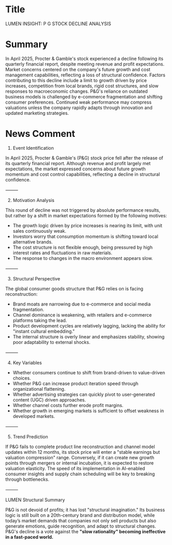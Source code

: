 # Title
LUMEN INSIGHT: P G STOCK DECLINE ANALYSIS

# Summary
In April 2025, Procter & Gamble's stock experienced a decline following its quarterly financial report, despite meeting revenue and profit expectations. Market concerns centered on the company's future growth and cost management capabilities, reflecting a loss of structural confidence. Factors contributing to this decline include a limit to growth driven by price increases, competition from local brands, rigid cost structures, and slow responses to macroeconomic changes. P&G's reliance on outdated business models is challenged by e-commerce fragmentation and shifting consumer preferences. Continued weak performance may compress valuations unless the company rapidly adapts through innovation and updated marketing strategies.

# News Comment
1. Event Identification

In April 2025, Procter & Gamble's (P&G) stock price fell after the release of its quarterly financial report. Although revenue and profit largely met expectations, the market expressed concerns about future growth momentum and cost control capabilities, reflecting a decline in structural confidence.

⸻

2. Motivation Analysis

This round of decline was not triggered by absolute performance results, but rather by a shift in market expectations formed by the following motives:
- The growth logic driven by price increases is nearing its limit, with unit sales continuously weak.
- Investors worry that consumption momentum is shifting toward local alternative brands.
- The cost structure is not flexible enough, being pressured by high interest rates and fluctuations in raw materials.
- The response to changes in the macro environment appears slow.

⸻

3. Structural Perspective

The global consumer goods structure that P&G relies on is facing reconstruction:
- Brand moats are narrowing due to e-commerce and social media fragmentation.
- Channel dominance is weakening, with retailers and e-commerce platforms taking the lead.
- Product development cycles are relatively lagging, lacking the ability for "instant cultural embedding."
- The internal structure is overly linear and emphasizes stability, showing poor adaptability to external shocks.

⸻

4. Key Variables
- Whether consumers continue to shift from brand-driven to value-driven choices.
- Whether P&G can increase product iteration speed through organizational flattening.
- Whether advertising strategies can quickly pivot to user-generated content (UGC) driven approaches.
- Whether channel costs further erode profit margins.
- Whether growth in emerging markets is sufficient to offset weakness in developed markets.

⸻

5. Trend Prediction

If P&G fails to complete product line reconstruction and channel model updates within 12 months, its stock price will enter a "stable earnings but valuation compression" range. Conversely, if it can create new growth points through mergers or internal incubation, it is expected to restore valuation elasticity. The speed of its implementation in AI-enabled consumer insights and supply chain scheduling will be key to breaking through bottlenecks.

⸻

LUMEN Structural Summary

P&G is not devoid of profits; it has lost "structural imagination." Its business logic is still built on a 20th-century brand and distribution model, while today’s market demands that companies not only sell products but also generate emotions, guide recognition, and adapt to structural changes. P&G's decline is a vote against the **"slow rationality" becoming ineffective in a fast-paced world.**
